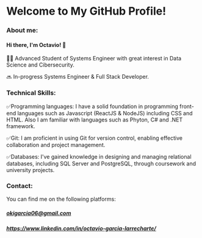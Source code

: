 # Welcome to My GitHub Profile!

### About me:

#### Hi there, I'm Octavio! 👋

🧑‍💻 Advanced Student of Systems Engineer with great interest in Data Science and Cibersecurity.

🔜 In-progress Systems Engineer & Full Stack Developer.

### Technical Skills:
✅Programming languages: I have a solid foundation in programming front-end languages such as Javascript (ReactJS & NodeJS) including CSS and HTML. Also I am familiar with languages such as Phyton, C# and .NET framework. 

✅Git: I am proficient in using Git for version control, enabling effective collaboration and project management.

✅Databases: I've gained knowledge in designing and managing relational databases, including SQL Server and PostgreSQL, through coursework and university projects.

### Contact:
You can find me on the following platforms:
##### okigarcia06@gmail.com
##### https://www.linkedin.com/in/octavio-garcia-larrecharte/

